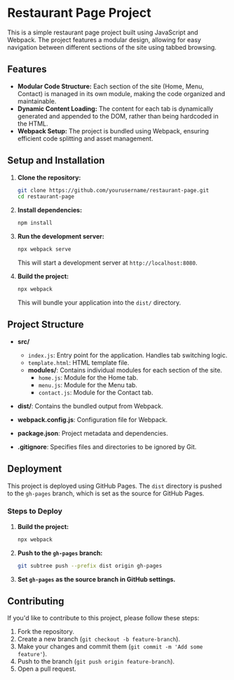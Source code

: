 # Restaurant Page Project

This is a simple restaurant page project built using JavaScript and Webpack. The project features a modular design, allowing for easy navigation between different sections of the site using tabbed browsing.

## Features

- **Modular Code Structure:** Each section of the site (Home, Menu, Contact) is managed in its own module, making the code organized and maintainable.
- **Dynamic Content Loading:** The content for each tab is dynamically generated and appended to the DOM, rather than being hardcoded in the HTML.
- **Webpack Setup:** The project is bundled using Webpack, ensuring efficient code splitting and asset management.

## Setup and Installation

1. **Clone the repository:**
    ```bash
    git clone https://github.com/yourusername/restaurant-page.git
    cd restaurant-page
    ```

2. **Install dependencies:**
    ```bash
    npm install
    ```

3. **Run the development server:**
    ```bash
    npx webpack serve
    ```
    This will start a development server at `http://localhost:8080`.

4. **Build the project:**
    ```bash
    npx webpack
    ```
    This will bundle your application into the `dist/` directory.

## Project Structure

- **src/**
  - `index.js`: Entry point for the application. Handles tab switching logic.
  - `template.html`: HTML template file.
  - **modules/**: Contains individual modules for each section of the site.
    - `home.js`: Module for the Home tab.
    - `menu.js`: Module for the Menu tab.
    - `contact.js`: Module for the Contact tab.
    
- **dist/**: Contains the bundled output from Webpack.
- **webpack.config.js**: Configuration file for Webpack.
- **package.json**: Project metadata and dependencies.
- **.gitignore**: Specifies files and directories to be ignored by Git.

## Deployment

This project is deployed using GitHub Pages. The `dist` directory is pushed to the `gh-pages` branch, which is set as the source for GitHub Pages.

### Steps to Deploy

1. **Build the project:**
    ```bash
    npx webpack
    ```

2. **Push to the `gh-pages` branch:**
    ```bash
    git subtree push --prefix dist origin gh-pages
    ```

3. **Set `gh-pages` as the source branch in GitHub settings.**

## Contributing

If you'd like to contribute to this project, please follow these steps:

1. Fork the repository.
2. Create a new branch (`git checkout -b feature-branch`).
3. Make your changes and commit them (`git commit -m 'Add some feature'`).
4. Push to the branch (`git push origin feature-branch`).
5. Open a pull request.